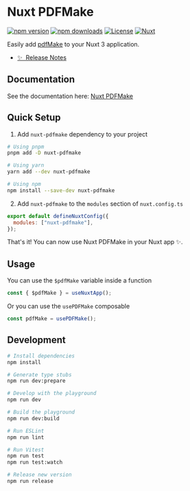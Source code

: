 # Nuxt PDFMake

[![npm version][npm-version-src]][npm-version-href]
[![npm downloads][npm-downloads-src]][npm-downloads-href]
[![License][license-src]][license-href]
[![Nuxt][nuxt-src]][nuxt-href]

Easily add <a target="_blank" href="http://pdfmake.org/#/">pdfMake</a> to your Nuxt 3 application.

- [✨ &nbsp;Release Notes](/CHANGELOG.md)
  <!-- - [🏀 Online playground](https://stackblitz.com/github/your-org/nuxt-pdfmake?file=playground%2Fapp.vue) -->
  <!-- - [📖 &nbsp;Documentation](https://example.com) -->

## Documentation

See the documentation here: [Nuxt PDFMake](https://nuxt-pdfmake.behonbaker.com/)

## Quick Setup

1. Add `nuxt-pdfmake` dependency to your project

```bash
# Using pnpm
pnpm add -D nuxt-pdfmake

# Using yarn
yarn add --dev nuxt-pdfmake

# Using npm
npm install --save-dev nuxt-pdfmake
```

2. Add `nuxt-pdfmake` to the `modules` section of `nuxt.config.ts`

```js
export default defineNuxtConfig({
  modules: ["nuxt-pdfmake"],
});
```

That's it! You can now use Nuxt PDFMake in your Nuxt app ✨.

## Usage

You can use the `$pdfMake` variable inside a function

```ts
const { $pdfMake } = useNuxtApp();
```

Or you can use the `usePDFMake` composable

```ts
const pdfMake = usePDFMake();
```

## Development

```bash
# Install dependencies
npm install

# Generate type stubs
npm run dev:prepare

# Develop with the playground
npm run dev

# Build the playground
npm run dev:build

# Run ESLint
npm run lint

# Run Vitest
npm run test
npm run test:watch

# Release new version
npm run release
```

<!-- Badges -->

[npm-version-src]: https://img.shields.io/npm/v/nuxt-pdfmake/latest.svg?style=flat&colorA=18181B&colorB=28CF8D
[npm-version-href]: https://npmjs.com/package/nuxt-pdfmake
[npm-downloads-src]: https://img.shields.io/npm/dm/nuxt-pdfmake.svg?style=flat&colorA=18181B&colorB=28CF8D
[npm-downloads-href]: https://npmjs.com/package/nuxt-pdfmake
[license-src]: https://img.shields.io/npm/l/nuxt-pdfmake.svg?style=flat&colorA=18181B&colorB=28CF8D
[license-href]: https://npmjs.com/package/nuxt-pdfmake
[nuxt-src]: https://img.shields.io/badge/Nuxt-18181B?logo=nuxt.js
[nuxt-href]: https://nuxt.com
